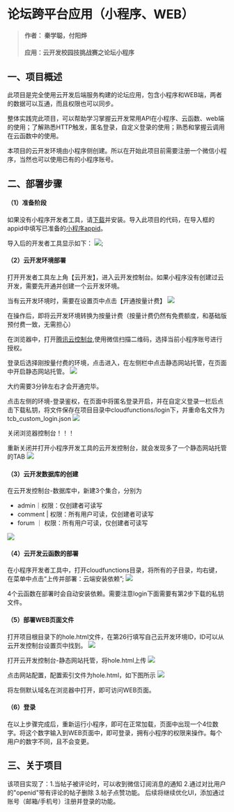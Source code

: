# 论坛跨平台应用（小程序、WEB）

> #### 作者： 秦学聪，付阳烨
> #### 应用：云开发校园技挑战赛之论坛小程序

## 一、项目概述
此项目是完全使用云开发后端服务构建的论坛应用，包含小程序和WEB端，两者的数据可以互通，而且权限也可以同步。

整体实践完此项目，可以帮助学习掌握云开发常用API在小程序、云函数、web端的使用；了解熟悉HTTP触发，匿名登录，自定义登录的使用；熟悉和掌握云调用在云函数中的使用。

本项目的云开发环境由小程序侧创建。所以在开始此项目前需要注册一个微信小程序，当然也可以使用已有的小程序账号。

## 二、部署步骤

#### （1）准备阶段
如果没有小程序开发者工具，请[下载](https://developers.weixin.qq.com/miniprogram/dev/devtools/download.html)并安装。导入此项目的代码，在导入框的appid中填写已准备的[小程序appid](https://mp.weixin.qq.com/wxamp/devprofile/get_profile)。

导入后的开发者工具显示如下：
![](https://upload-dianshi-1255598498.file.myqcloud.com/01-e75a7194c72e632ac8843cb173b42d9940c169ec.png);

#### （2）云开发环境部署
打开开发者工具左上角【云开发】，进入云开发控制台。如果小程序没有创建过云开发，需要先开通并创建一个云开发环境。

当有云开发环境时，需要在设置页中点击【开通按量计费】
![](https://upload-dianshi-1255598498.file.myqcloud.com/02-7622ca98179c55bae979244a1fd2b4860c12cfc3.png)

在操作后，即将云开发环境转换为按量计费（按量计费仍然有免费额度，和基础版预付费一致，无需担心）

在浏览器中，打开[腾讯云控制台](https://cloud.tencent.com/login/mp?s_url=https%3A%2F%2Fconsole.cloud.tencent.com%2Ftcb),使用微信扫描二维码，选择当前小程序账号进行授权。

登录后选择刚按量付费的环境，点击进入，在左侧栏中点击静态网站托管，在页面中开启静态网站托管。
![](https://upload-dianshi-1255598498.file.myqcloud.com/03-236b2617c0a5b70d99dd8802b4cfb6ad2b83616d.png)

大约需要3分钟左右才会开通完毕。

点击左侧的环境-登录鉴权，在页面中将匿名登录开启，并在自定义登录一栏后点击下载私钥，将文件保存在项目目录中cloudfunctions/login下，并重命名文件为tcb_custom_login.json
![](https://upload-dianshi-1255598498.file.myqcloud.com/04-360ef6cc0133bf2c98ad45f3192451025a24a981.png)

关闭浏览器控制台！！！

重新关闭并打开小程序开发工具的云开发控制台，就会发现多了一个静态网站托管的TAB
![](https://upload-dianshi-1255598498.file.myqcloud.com/05-182931008e8ac8334831e6dc23773a1eac4a6223.png)

#### （3）云开发数据库的创建
在云开发控制台-数据库中，新建3个集合，分别为
- admin｜权限：仅创建者可读写
- comment | 权限：所有用户可读，仅创建者可读写
- forum ｜ 权限：所有用户可读，仅创建者可读写

![](https://upload-dianshi-1255598498.file.myqcloud.com/06-8097b9e1ffe02bea6848daff26b3d9c579760ed0.png)

#### （4）云开发云函数的部署
在小程序开发者工具中，打开cloudfunctions目录，将所有的子目录，均右键，在菜单中点击“上传并部署：云端安装依赖”;
![](https://upload-dianshi-1255598498.file.myqcloud.com/07-48887bdb2898acedd392fe52bc13f2a7ab709f90.png)

4个云函数在部署时会自动安装依赖。需要注意login下面需要有第2步下载的私钥文件。

#### （5）部署WEB页面文件
打开项目根目录下的hole.html文件，在第26行填写自己云开发环境ID，ID可以从云开发控制台设置页中找到。
![](https://upload-dianshi-1255598498.file.myqcloud.com/08-3a04d1a5d78acbe99229ba064274181118a78570.png)

打开云开发控制台-静态网站托管，将hole.html上传
![](https://upload-dianshi-1255598498.file.myqcloud.com/09-5ba16145434220ffb8371856d50d68185ac3ce2d.png)

点击网站配置，配置索引文件为hole.html，如下图所示
![](https://upload-dianshi-1255598498.file.myqcloud.com/10-2849b6a256e2d1a3acad0d30ec7d5bca23938abc.png)

将左侧默认域名在浏览器中打开，即可访问WEB页面。

#### （6）登录
在以上步骤完成后，重新运行小程序，即可在正常加载，页面中出现一个4位数字。将这个数字输入到WEB页面中，即可登录，拥有小程序的权限来操作。每个用户的数字不同，且不会变更。

## 三、关于项目
该项目实现了：1.当帖子被评论时，可以收到微信订阅消息的通知 2.通过对比用户的"openid"带有评论的帖子删除 3.帖子点赞功能。
后续将继续优化UI，添加通过账号（邮箱/手机号）注册并登录的功能。


